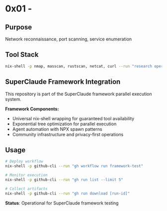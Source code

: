 # 0x01 - 

## Purpose
Network reconnaissance, port scanning, service enumeration

## Tool Stack
```bash
nix-shell -p nmap, masscan, rustscan, netcat, curl --run "research operations"
```

## SuperClaude Framework Integration
This repository is part of the SuperClaude framework parallel execution system.

**Framework Components:**
- Universal nix-shell wrapping for guaranteed tool availability
- Exponential tree optimization for parallel execution
- Agent automation with NPX spawn patterns
- Community infrastructure and privacy-first operations

## Usage
```bash
# Deploy workflow
nix-shell -p github-cli --run "gh workflow run framework-test"

# Monitor execution
nix-shell -p github-cli --run "gh run list --limit 5"

# Collect artifacts
nix-shell -p github-cli --run "gh run download [run-id]"
```

**Status**: Operational for SuperClaude framework testing

